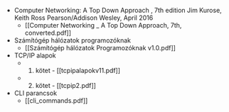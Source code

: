 - Computer Networking: A Top Down Approach , 7th edition Jim Kurose, Keith Ross Pearson/Addison Wesley, April 2016
	- [[Computer Networking _ A Top Down Approach, 7th, converted.pdf]]
- Számítógép hálózatok programozóknak
	- [[Számítógép hálózatok Programozóknak v1.0.pdf]]
- TCP/IP alapok
	- 1. kötet - [[tcpipalapokv11.pdf]]
	- 2. kötet - [[tcpip2.pdf]]
- CLI parancsok
	- [[cli_commands.pdf]]